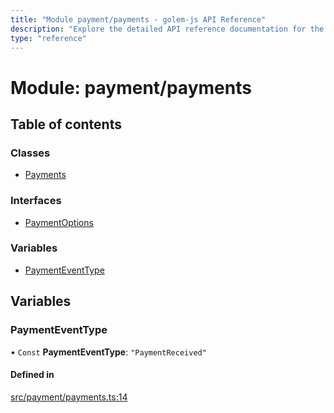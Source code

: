 ```yaml
---
title: "Module payment/payments - golem-js API Reference"
description: "Explore the detailed API reference documentation for the Module payment/payments within the golem-js SDK for the Golem Network."
type: "reference"
---
```

# Module: payment/payments

## Table of contents

### Classes

- [Payments](../classes/payment_payments.Payments)

### Interfaces

- [PaymentOptions](../interfaces/payment_payments.PaymentOptions)

### Variables

- [PaymentEventType](payment_payments#paymenteventtype)

## Variables

### PaymentEventType

• `Const` **PaymentEventType**: ``"PaymentReceived"``

#### Defined in

[src/payment/payments.ts:14](https://github.com/golemfactory/golem-js/blob/8f6d57f/src/payment/payments.ts#L14)
